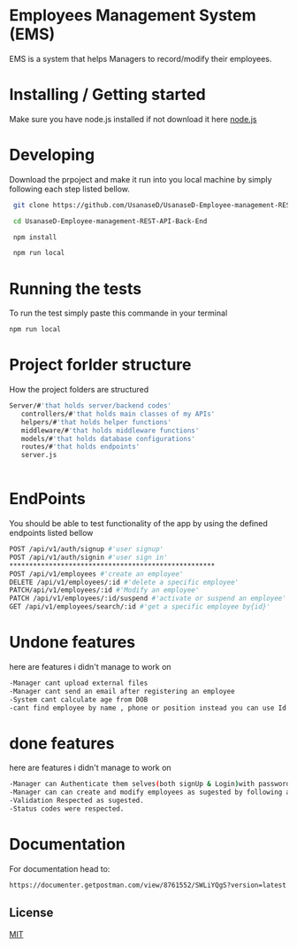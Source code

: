 
# Employees Management System (EMS)
EMS is a system that helps Managers to record/modify their employees.

# Installing / Getting started
Make sure you have node.js installed if not download it here [node.js](https://nodejs.org/en/) 

# Developing
Download the prpoject and make it run into you local machine by simply following each step listed bellow.
```bash
 git clone https://github.com/UsanaseD/UsanaseD-Employee-management-REST-API-Back-End.git

 cd UsanaseD-Employee-management-REST-API-Back-End

 npm install   

 npm run local  
```
# Running the tests
To run the test simply paste this commande in your terminal

```bash
npm run local
```
# Project forlder structure
How the project folders are structured

```bash
Server/#'that holds server/backend codes'
   controllers/#'that holds main classes of my APIs'
   helpers/#'that holds helper functions'
   middleware/#'that holds middleware functions'
   models/#'that holds database configurations'
   routes/#'that holds endpoints'
   server.js
 
```
# EndPoints
You should be able to test functionality of the app by using the defined endpoints listed bellow
```bash
POST /api/v1/auth/signup #'user signup'
POST /api/v1/auth/signin #'user sign in'
****************************************************
POST /api/v1/employees #'create an employee'
DELETE /api/v1/employees/:id #'delete a specific employee'
PATCH/api/v1/employees/:id #'Modify an employee'
PATCH /api/v1/employees/:id/suspend #'activate or suspend an employee'
GET /api/v1/employees/search/:id #'get a specific employee by{id}'
```
# Undone features
here are features i didn't manage to work on
```bash
-Manager cant upload external files
-Manager cant send an email after registering an employee
-System cant calculate age from DOB
-cant find employee by name , phone or position instead you can use Id and i used GET methode instead of Post
```

# done features
here are features i didn't manage to work on

```bash
-Manager can Authenticate them selves(both signUp & Login)with password encrypted and token provided
-Manager can can create and modify employees as sugested by following above End-Points
-Validation Respected as sugested.
-Status codes were respected.
```

# Documentation
For documentation head to:

```bash
https://documenter.getpostman.com/view/8761552/SWLiYQgS?version=latest
```
## License
[MIT](https://choosealicense.com/licenses/mit/)
